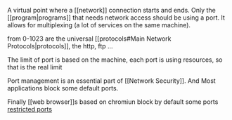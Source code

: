 A virtual point where a [[network]] connection starts and ends. Only the [[program|programs]] that needs network access should be using a port. It allows for multiplexing (a lot of services on the same machine).

from 0-1023 are the universal [[protocols#Main Network Protocols|protocols]], the http, ftp ...

The limit of port is based on the machine, each port is using resources, so that is the real limit

Port management is an essential part of [[Network Security]]. And Most applications block some default ports.

Finally [[web browser]]s based on chromiun block by default some ports [restricted ports](https://chromium.googlesource.com/chromium/src.git/+/refs/heads/master/net/base/port_util.cc)  
